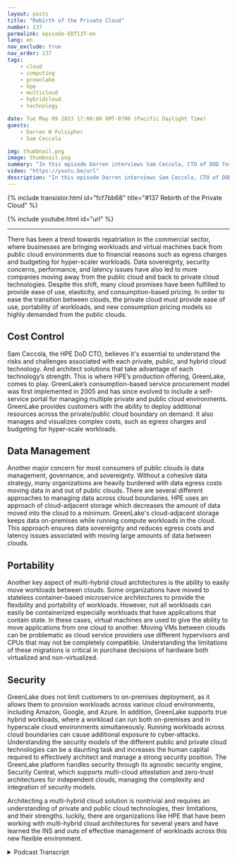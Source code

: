 ```yaml
---
layout: posts
title: "Rebirth of the Private Cloud"
number: 137
permalink: episode-EDT137-en
lang: en
nav_exclude: true
nav_order: 137
tags:
    - cloud
    - computing
    - greenlake
    - hpe
    - multicloud
    - hybridcloud
    - technology

date: Tue May 09 2023 17:00:00 GMT-0700 (Pacific Daylight Time)
guests:
    - Darren W Pulsipher
    - Sam Ceccola

img: thumbnail.png
image: thumbnail.png
summary: "In this episode Darren interviews Sam Ceccola, CTO of DOD for HPE about the new business and technology models changing the way organizations consume hybrid cloud."
video: "https://youtu.be/url"
description: "In this episode Darren interviews Sam Ceccola, CTO of DOD for HPE about the new business and technology models changing the way organizations consume hybrid cloud."
---
```


<div>
{% include transistor.html id="fcf7bb68" title="#137 Rebirth of the Private Cloud" %}

{% include youtube.html id="url" %}
</div>

---

There has been a trend towards repatriation in the commercial sector, where businesses are bringing workloads and virtual machines back from public cloud environments due to financial reasons such as egress charges and budgeting for hyper-scaler workloads. Data sovereignty, security concerns, performance, and latency issues have also led to more companies moving away from the public cloud and back to private cloud technologies. Despite this shift, many cloud promises have been fulfilled to provide ease of use, elasticity, and consumption-based pricing. In order to ease the transition between clouds, the private cloud must provide ease of use, portability of workloads, and new consumption pricing models so highly demanded from the public clouds.

## Cost Control

Sam Ceccola, the HPE DoD CTO, believes it's essential to understand the risks and challenges associated with each private, public, and hybrid cloud technology. And architect solutions that take advantage of each technology’s strength. This is where HPE’s production offering, GreenLake, comes to play. GreenLake’s consumption-based service procurement model was first implemented in 2005 and has since evolved to include a self-service portal for managing multiple private and public cloud environments. GreenLake provides customers with the ability to deploy additional resources across the private/public cloud boundary on demand. It also manages and visualizes complex costs, such as egress charges and budgeting for hyper-scale workloads.

## Data Management

Another major concern for most consumers of public clouds is data management, governance, and sovereignty. Without a cohesive data strategy, many organizations are heavily burdened with data egress costs moving data in and out of public clouds. There are several different approaches to managing data across cloud boundaries. HPE uses an approach of cloud-adjacent storage which decreases the amount of data moved into the cloud to a minimum. GreenLake's cloud-adjacent storage keeps data on-premises while running compute workloads in the cloud. This approach ensures data sovereignty and reduces egress costs and latency issues associated with moving large amounts of data between clouds.

## Portability

Another key aspect of multi-hybrid cloud architectures is the ability to easily move workloads between clouds. Some organizations have moved to stateless container-based microservice architectures to provide the flexibility and portability of workloads. However, not all workloads can easily be containerized especially workloads that have applications that contain state. In these cases, virtual machines are used to give the ability to move applications from one cloud to another.  Moving VMs between clouds can be problematic as cloud service providers use different hypervisors and CPUs that may not be completely compatible.  Understanding the limitations of these migrations is critical in purchase decisions of hardware both virtualized and non-virtualized.

## Security

GreenLake does not limit customers to on-premises deployment, as it allows them to provision workloads across various cloud environments, including Amazon, Google, and Azure. In addition, GreenLake supports true hybrid workloads, where a workload can run both on-premises and in hyperscale cloud environments simultaneously. Running workloads across cloud boundaries can cause additional exposure to cyber-attacks. Understanding the security models of the different public and private cloud technologies can be a daunting task and increases the human capital required to effectively architect and manage a strong security position. The GreenLake platform handles security through its agnostic security engine, Security Central, which supports multi-cloud attestation and zero-trust architectures for independent clouds, managing the complexity and integration of security models.

Architecting a multi-hybrid cloud solution is nontrivial and requires an understanding of private and public cloud technologies, their limitations, and their strengths. luckily, there are organizations like HPE that have been working with multi-hybrid cloud architectures for several years and have learned the INS and outs of effective management of workloads across this new flexible environment.



<details>
<summary> Podcast Transcript </summary>

<p></p>

</details>

